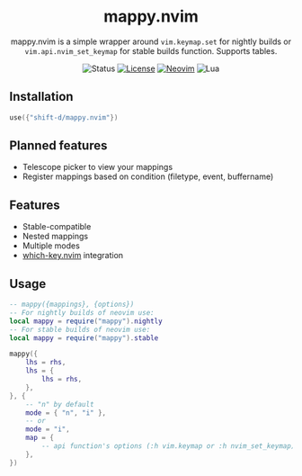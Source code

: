 <div align="center">

# mappy.nvim

mappy.nvim is a simple wrapper around `vim.keymap.set` for nightly builds or `vim.api.nvim_set_keymap` for stable builds function. Supports tables.

![Status](https://img.shields.io/badge/status-WIP-informational?style=flat-square&logo=github)
[![License](https://img.shields.io/github/license/shift-d/mappy.nvim?style=flat-square)](https://github.com/shift-d/mappy.nvim/blob/main/license)
[![Neovim](https://img.shields.io/badge/Neovim-57A143?logo=neovim&logoColor=white&style=flat-square)](https://github.com/neovim/neovim)
![Lua](https://img.shields.io/badge/Lua-2C2D72?style=flat-square&logo=lua&logoColor=white)
</div>

## Installation

```lua
use({"shift-d/mappy.nvim"})
```

## Planned features

- Telescope picker to view your mappings
- Register mappings based on condition (filetype, event, buffername)

## Features

- Stable-compatible
- Nested mappings
- Multiple modes
- [which-key.nvim](https://github.com/folke/which-key.nvim) integration

## Usage
```lua
-- mappy({mappings}, {options})
-- For nightly builds of neovim use:
local mappy = require("mappy").nightly
-- For stable builds of neovim use:
local mappy = require("mappy").stable

mappy({
    lhs = rhs,
    lhs = {
        lhs = rhs,
    },
}, {
    -- "n" by default
    mode = { "n", "i" },
    -- or
    mode = "i",
    map = {
        -- api function's options (:h vim.keymap or :h nvim_set_keymap)
    },
})
```
